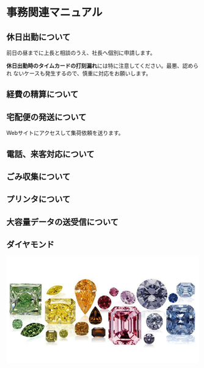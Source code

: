 # 事務関連マニュアル
## 休日出勤について
前日の昼までに上長と相談のうえ、社長へ個別に申請します。

**休日出勤時のタイムカードの打刻漏れ**には特に注意してください。最悪、認められ
ないケースも発生するので、慎重に対応をお願いします。
## 経費の精算について
## 宅配便の発送について
Webサイトにアクセスして集荷依頼を送ります。
## 電話、来客対応について
## ごみ収集について
## プリンタについて
## 大容量データの送受信について
## ダイヤモンド
![ダイヤモンド](img/dias.png)